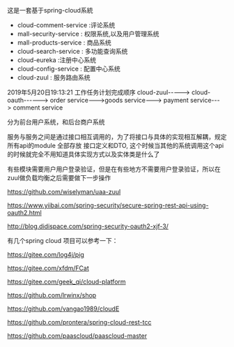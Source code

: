 
这是一套基于spring-cloud系統
- cloud-comment-service :评论系统
- mall-security-service : 权限系统,以及用户管理系统
- mall-products-service : 商品系统
- cloud-search-service : 多功能查询系统
- cloud-eureka  :注册中心系统
- cloud-config-service : 配置中心系统
- cloud-zuul :  服务路由系统

2019年5月20日19:13:21
工作任务计划完成顺序
cloud-zuul-----> cloud-oauth------> order service--->goods service---> payment service---> comment service

分为前台用户系统，和后台商户系统


服务与服务之间是通过接口相互调用的，为了将接口与具体的实现相互解耦，规定 所有api的module 全部存放 接口定义和DTO,
这个时候当其他的系统调用这个api的时候就完全不用知道具体实现方式以及实体类是什么了



有些模块需要用户用户登录验证，但是在有些地方不需要用户登录验证，所以在zuul做负载均衡之后需要做下一步操作

https://github.com/wiselyman/uaa-zuul

https://www.yiibai.com/spring-security/secure-spring-rest-api-using-oauth2.html

http://blog.didispace.com/spring-security-oauth2-xjf-3/

有几个spring cloud 项目可以参考一下：


https://gitee.com/log4j/pig

https://gitee.com/xfdm/FCat

https://gitee.com/geek_qi/cloud-platform

https://github.com/lrwinx/shop

https://github.com/vangao1989/cloudE

https://github.com/prontera/spring-cloud-rest-tcc

https://github.com/paascloud/paascloud-master


